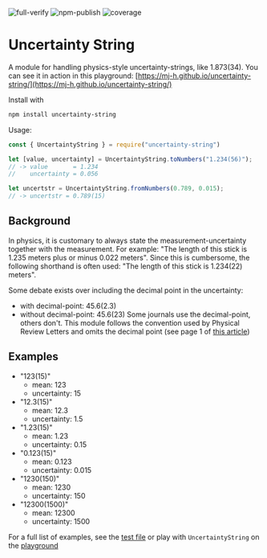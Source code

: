 ![full-verify](https://github.com/mj-h/uncertainty-string/workflows/Node.js%20CI/badge.svg)
![npm-publish](https://github.com/mj-h/uncertainty-string/workflows/Node.js%20Package/badge.svg)
![coverage](https://img.shields.io/nycrc/mj-h/uncertainty-string)

Uncertainty String
==================

A module for handling physics-style uncertainty-strings, like 1.873(34). 
You can see it in action in this playground: 
[https://mj-h.github.io/uncertainty-string/](https://mj-h.github.io/uncertainty-string/)

Install with 

```sh
npm install uncertainty-string
```

Usage:

```js
const { UncertaintyString } = require("uncertainty-string")

let [value, uncertainty] = UncertaintyString.toNumbers("1.234(56)");
// -> value       = 1.234
//    uncertainty = 0.056

let uncertstr = UncertaintyString.fromNumbers(0.789, 0.015);
// -> uncertstr = 0.789(15)
```

Background
----------
In physics, it is customary to always state the measurement-uncertainty 
together with the measurement. For example: "The length of this stick is 
1.235 meters plus or minus 0.022 meters". Since this is cumbersome, the following
shorthand is often used: "The length of this stick is 1.234(22) meters".

Some debate exists over including the decimal point in the uncertainty:
- with decimal-point: 45.6(2.3)
- without decimal-point: 45.6(23)
Some journals use the decimal-point, others don't. This module follows the
convention used by Physical Review Letters and omits the decimal point (see 
page 1 of [this article](https://journals.aps.org/prl/pdf/10.1103/PhysRevLett.127.072502))



Examples
--------
- "123(15)"
  - mean: 123
  - uncertainty: 15
- "12.3(15)"
  - mean: 12.3
  - uncertainty: 1.5
- "1.23(15)"
  - mean: 1.23
  - uncertainty: 0.15
- "0.123(15)"
  - mean: 0.123
  - uncertainty: 0.015
- "1230(150)"
  - mean: 1230
  - uncertainty: 150
- "12300(1500)"
  - mean: 12300
  - uncertainty: 1500

For a full list of examples, see the [test file](test/UncertaintyString.test.ts) 
or play with `UncertaintyString` on the [playground](https://mj-h.github.io/uncertainty-string/)